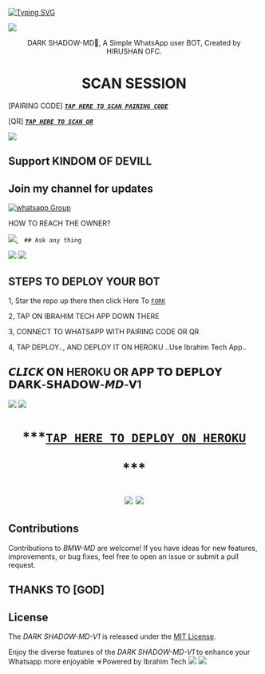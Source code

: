 [![Typing SVG](https://readme-typing-svg.herokuapp.com?font=Rockstar-ExtraBold&color=blue&lines=𝗗𝗔𝗥𝗞+𝗦𝗛𝗔𝗗𝗢𝗪𝗠𝗗+𝗖𝗥𝗘𝗔𝗧𝗘+𝗕𝗬+𝗛𝗜𝗥𝗨𝗦𝗛𝗔𝗡)](https://git.io/typing-svg)



<a><img src='https://files.catbox.moe/dt99da.jpg'/></a>
      

 
<p align="center"> DARK SHADOW-MD🥷, A Simple WhatsApp user BOT, Created by HIRUSHAN OFC.
</p>
<p align="center">


                   

 <h1 align="center">  SCAN SESSION </h1>
 

[PAIRING CODE]  ***[`TAP HERE TO SCAN PAIRING CODE`]()***


  
 [QR] ***[`TAP HERE TO SCAN QR`](.com/qr)***


<a><img src='https://pomf2.lain.la/f/cui190rh.jpg/LyHic3i.gif'/></a>
## Support KINDOM OF DEVILL 
## Join my channel for updates 
<a href="https://chat.whatsapp.com/GizC2J7rj6RGkK2OovpJ60" target="_blank">
    <img alt="whatsapp Group" src="https://img.shields.io/badge/ Whatsapp Support Channel -25D366?style=for-the-badge&logo=whatsapp&logoColor=white" />
  </a>
</p>


HOW TO REACH THE OWNER? 
 
   
   <a href="https://wa.me/message/94714793760">
    <img src="https://img.shields.io/badge/WhatsApp-25D366?style=for-the-badge&logo=whatsapp&logoColor=white" />
  </a>&nbsp;&nbsp;
   <a

    ## Ask any thing
<a><img src='https://i.imgur.com/LyHic3i.gif'/></a>
<a><img src='https://i.imgur.com/LyHic3i.gif'/></a>

## STEPS TO DEPLOY YOUR BOT


1, Star the repo up there then click Here To  [`FORK`](https://github.com/ibrahimaitech/BMW-MD/fork)

2, TAP ON IBRAHIM TECH APP DOWN THERE



3, CONNECT TO WHATSAPP WITH PAIRING CODE OR QR



4, TAP DEPLOY.., AND DEPLOY IT ON HEROKU ..Use Ibrahim Tech App..

## 𝘾𝙇𝙄𝘾𝙆 𝗢𝗡 HEROKU OR 𝗔𝗣𝗣 𝗧𝗢 𝗗𝗘𝗣𝗟𝗢𝗬  𝗗𝗔𝗥𝗞-𝗦𝗛𝗔𝗗𝗢𝗪-𝙈𝘿-𝗩1

<a><img src='https://i.imgur.com/LyHic3i.gif'/></a>
<a><img src='https://i.imgur.com/LyHic3i.gif'/></a>

 <h1 align="center">

  ***[`TAP HERE TO DEPLOY ON HEROKU`]()







  ***<p align="center"><a href="https://bmw-code-app-c1168f4953cd.herokuapp.com/">
 



<a><img src='https://i.imgur.com/LyHic3i.gif'/></a>
<a><img src='https://i.imgur.com/LyHic3i.gif'/></a>
   
  




## Contributions


Contributions to *BMW-MD* are welcome! If you have ideas for new features, improvements, or bug fixes, feel free to open an issue or submit a pull request.
## THANKS TO [GOD]

## License

The *DARK SHADOW-MD-V1* is released under the [MIT License](https://opensource.org/licenses/MIT).

Enjoy the diverse features of the *DARK SHADOW-MD-V1*  to enhance your Whatsapp more enjoyable
☣Powered by Ibrahim Tech
<a><img src='https://i.imgur.com/LyHic3i.gif'/></a>
<a><img src='https://i.imgur.com/LyHic3i.gif'/></a>
